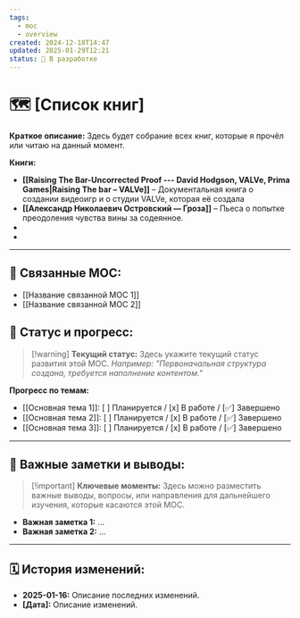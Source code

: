 ```yaml
---
tags:
  - moc
  - overview
created: 2024-12-18T14:47
updated: 2025-01-29T12:21
status: 🚧 В разработке
---
```


# 🗺️ **[Список книг]**

**Краткое описание:** Здесь будет собрание всех книг, которые я прочёл или читаю на данный момент.

**Книги:**

- **[[Raising The Bar-Uncorrected Proof --- David Hodgson, VALVe, Prima Games|Raising The bar – VALVe]]** – Документальная книга о создании видеоигр и о студии VALVe, которая её создала
-  **[[Александр Николаевич Островский — Гроза]]** – Пьеса о попытке преодоления чувства вины за содеянное.
- 
- 

---

## 🔗 **Связанные MOC:**

- [[Название связанной MOC 1]]
- [[Название связанной MOC 2]]

## 🚦 **Статус и прогресс:**

> [!warning] **Текущий статус:**  Здесь укажите текущий статус развития этой MOC. _Например: "Первоначальная структура создана, требуется наполнение контентом."_

**Прогресс по темам:**

- [[Основная тема 1]]:  [ ] Планируется / [x] В работе / [✅] Завершено
- [[Основная тема 2]]:  [ ] Планируется / [x] В работе / [✅] Завершено
- [[Основная тема 3]]:  [ ] Планируется / [x] В работе / [✅] Завершено

---

## 📌 **Важные заметки и выводы:**

> [!important] **Ключевые моменты:** Здесь можно разместить важные выводы, вопросы, или направления для дальнейшего изучения, которые касаются этой MOC.

- **Важная заметка 1:** ...
- **Важная заметка 2:** ...

---

## 🗓️ **История изменений:**

- **2025-01-16:**  Описание последних изменений.
- **[Дата]:**  Описание изменений.
